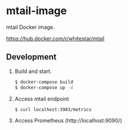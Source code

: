 # mtail-image
mtail Docker image.

https://hub.docker.com/r/whitestar/mtail

## Development

1. Build and start.
    ```bash
    $ docker-compose build
    $ docker-compose up -d
    ```
1. Access mtail endpoint
    ```bash
    $ curl localhost:3903/metrics
    ```
1. Access Prometheus (http://localhost:9090/)
